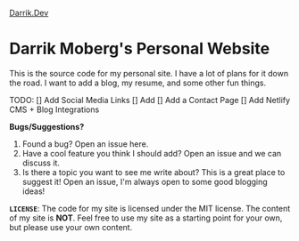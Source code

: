 <p>
  <a href="https://darrik.dev">
    Darrik.Dev
  </a>
</p>
<h1 align=>
  Darrik Moberg's Personal Website
</h1>

This is the source code for my personal site. I have a lot of plans for it down the road. I want to add a blog, my resume, and some other fun things. 

TODO: 
[] Add Social Media Links
[] Add
[] Add a Contact Page
[] Add Netlify CMS + Blog Integrations

**Bugs/Suggestions?**
1. Found a bug? Open an issue here. 
1. Have a cool feature you think I should add? Open an issue and we can discuss it. 
3. Is there a topic you want to see me write about? This is a great place to suggest it! Open an issue, I'm always open to some good blogging ideas! 


  **`LICENSE`**: The code for my site is licensed under the MIT license. The content of my site is __NOT__. Feel free to use my site as a starting point for your own, but please use your own content. 

